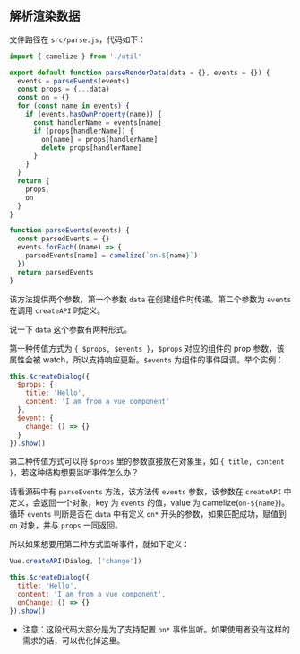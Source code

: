 ## 解析渲染数据

文件路径在 `src/parse.js`，代码如下：

```js
import { camelize } from './util'

export default function parseRenderData(data = {}, events = {}) {
  events = parseEvents(events)
  const props = {...data}
  const on = {}
  for (const name in events) {
    if (events.hasOwnProperty(name)) {
      const handlerName = events[name]
      if (props[handlerName]) {
        on[name] = props[handlerName]
        delete props[handlerName]
      }
    }
  }
  return {
    props,
    on
  }
}

function parseEvents(events) {
  const parsedEvents = {}
  events.forEach((name) => {
    parsedEvents[name] = camelize(`on-${name}`)
  })
  return parsedEvents
}
```

该方法提供两个参数，第一个参数 `data` 在创建组件时传递。第二个参数为 `events` 在调用 `createAPI` 时定义。

说一下 `data` 这个参数有两种形式。

第一种传值方式为 `{ $props, $events }`，`$props` 对应的组件的 prop 参数，该属性会被 watch，所以支持响应更新。`$events` 为组件的事件回调。举个实例：

```js
this.$createDialog({
  $props: {
    title: 'Hello',
    content: 'I am from a vue component'
  },
  $event: {
    change: () => {}
  }
}).show()
```


第二种传值方式可以将 `$props` 里的参数直接放在对象里，如 `{ title, content }`，若这种结构想要监听事件怎么办？

请看源码中有 `parseEvents` 方法，该方法传 `events` 参数，该参数在 `createAPI` 中定义，会返回一个对象，key 为 `events` 的值，value 为 camelize(`on-${name}`)。循环 `events` 判断是否在 `data` 中有定义 `on*` 开头的参数，如果匹配成功，赋值到 `on` 对象，并与 `props` 一同返回。

所以如果想要用第二种方式监听事件，就如下定义：

```js
Vue.createAPI(Dialog, ['change'])

this.$createDialog({
  title: 'Hello',
  content: 'I am from a vue component',
  onChange: () => {}
}).show()
```

* 注意：这段代码大部分是为了支持配置 `on*` 事件监听。如果使用者没有这样的需求的话，可以优化掉这里。